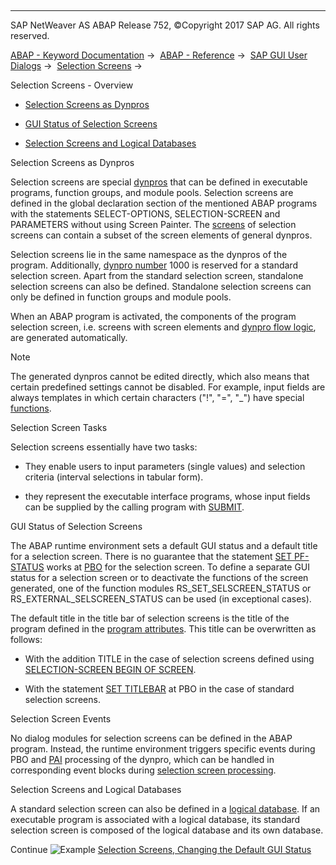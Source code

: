   

* * *

SAP NetWeaver AS ABAP Release 752, ©Copyright 2017 SAP AG. All rights reserved.

[ABAP - Keyword Documentation](javascript:call_link\('abenabap.htm'\)) →  [ABAP - Reference](javascript:call_link\('abenabap_reference.htm'\)) →  [SAP GUI User Dialogs](javascript:call_link\('abenabap_screens.htm'\)) →  [Selection Screens](javascript:call_link\('abenselection_screen.htm'\)) → 

Selection Screens - Overview

-   [Selection Screens as Dynpros](#abenselection-screen-overview-1--------selection-screen-tasks---@ITOC@@ABENSELECTION_SCREEN_OVERVIEW_2)

-   [GUI Status of Selection Screens](#abenselection-screen-overview-3--------selection-screen-events---@ITOC@@ABENSELECTION_SCREEN_OVERVIEW_4)

-   [Selection Screens and Logical Databases](#@@ITOC@@ABENSELECTION_SCREEN_OVERVIEW_5)

Selection Screens as Dynpros

Selection screens are special [dynpros](javascript:call_link\('abendynpro_glosry.htm'\) "Glossary Entry") that can be defined in executable programs, function groups, and module pools. Selection screens are defined in the global declaration section of the mentioned ABAP programs with the statements SELECT-OPTIONS, SELECTION-SCREEN and PARAMETERS without using Screen Painter. The [screens](javascript:call_link\('abenscreen_glosry.htm'\) "Glossary Entry") of selection screens can contain a subset of the screen elements of general dynpros.

Selection screens lie in the same namespace as the dynpros of the program. Additionally, [dynpro number](javascript:call_link\('abendynpro_number_glosry.htm'\) "Glossary Entry") 1000 is reserved for a standard selection screen. Apart from the standard selection screen, standalone selection screens can also be defined. Standalone selection screens can only be defined in function groups and module pools.

When an ABAP program is activated, the components of the program selection screen, i.e. screens with screen elements and [dynpro flow logic](javascript:call_link\('abendynpro_flow_logic_glosry.htm'\) "Glossary Entry"), are generated automatically.

Note

The generated dynpros cannot be edited directly, which also means that certain predefined settings cannot be disabled. For example, input fields are always templates in which certain characters ("!", "=", "\_") have special [functions](javascript:call_link\('abenabap_dynpros_fields.htm'\)).

Selection Screen Tasks

Selection screens essentially have two tasks:

-   They enable users to input parameters (single values) and selection criteria (interval selections in tabular form).

-   they represent the executable interface programs, whose input fields can be supplied by the calling program with [SUBMIT](javascript:call_link\('abapsubmit.htm'\)).

GUI Status of Selection Screens

The ABAP runtime environment sets a default GUI status and a default title for a selection screen. There is no guarantee that the statement [SET PF-STATUS](javascript:call_link\('abapset_pf-status_dynpro.htm'\)) works at [PBO](javascript:call_link\('abenpbo_glosry.htm'\) "Glossary Entry") for the selection screen. To define a separate GUI status for a selection screen or to deactivate the functions of the screen generated, one of the function modules RS\_SET\_SELSCREEN\_STATUS or RS\_EXTERNAL\_SELSCREEN\_STATUS can be used (in exceptional cases).

The default title in the title bar of selection screens is the title of the program defined in the [program attributes](javascript:call_link\('abenprogram_attribute_glosry.htm'\) "Glossary Entry"). This title can be overwritten as follows:

-   With the addition TITLE in the case of selection screens defined using [SELECTION-SCREEN BEGIN OF SCREEN](javascript:call_link\('abapselection-screen_definition.htm'\)).

-   With the statement [SET TITLEBAR](javascript:call_link\('abapset_titlebar_dynpro.htm'\)) at PBO in the case of standard selection screens.

Selection Screen Events

No dialog modules for selection screens can be defined in the ABAP program. Instead, the runtime environment triggers specific events during PBO and [PAI](javascript:call_link\('abenpai_glosry.htm'\) "Glossary Entry") processing of the dynpro, which can be handled in corresponding event blocks during [selection screen processing](javascript:call_link\('abenselscreen_processing_glosry.htm'\) "Glossary Entry").

Selection Screens and Logical Databases

A standard selection screen can also be defined in a [logical database](javascript:call_link\('abenlogical_data_base_glosry.htm'\) "Glossary Entry"). If an executable program is associated with a logical database, its standard selection screen is composed of the logical database and its own database.

Continue
![Example](exa.gif "Example") [Selection Screens, Changing the Default GUI Status](javascript:call_link\('abensel_screen_gui_status_abexa.htm'\))